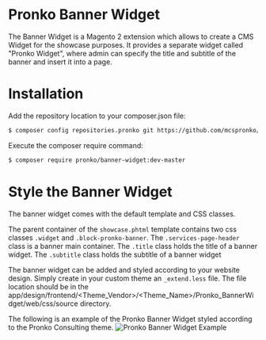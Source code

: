 # Pronko Banner Widget

The Banner Widget is a Magento 2 extension which allows to create a CMS Widget for the showcase purposes.
It provides a separate widget called "Pronko Widget", where admin can specify the title and subtitle of the banner and insert it into a page.

# Installation

Add the repository location to your composer.json file:
```bash
$ composer config repositories.pronko git https://github.com/mcspronko/banner-widget
```

Execute the composer require command: 
```bash
$ composer require pronko/banner-widget:dev-master
```

# Style the Banner Widget

The banner widget comes with the default template and CSS classes.

The parent container of the `showcase.phtml` template contains two css classes `.widget` and `.block-pronko-banner`.
The `.services-page-header` class is a banner main container.
The `.title` class holds the title of a banner widget.
The `.subtitle` class holds the subtitle of a banner widget 

The banner widget can be added and styled according to your website design. Simply create in your custom theme an `_extend.less` file.
The file location should be in the app/design/frontend/<Theme_Vendor>/<Theme_Name>/Pronko_BannerWidget/web/css/source directory.

The following is an example of the Pronko Banner Widget styled according to the Pronko Consulting theme.
![Pronko Banner Widget Example](https://github.com/mcspronko/banner-widget/raw/master/docs/images/banner-widget.png "Pronko Banner Widget Example Layout")
